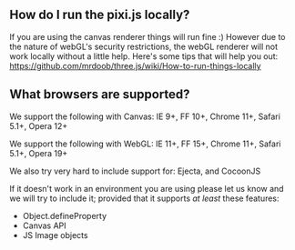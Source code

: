 ## How do I run the pixi.js locally?

If you are using the canvas renderer things will run fine :) However due to the nature of webGL's security restrictions, the webGL renderer will not work locally without a little help. Here's some tips that will help you out: https://github.com/mrdoob/three.js/wiki/How-to-run-things-locally

## What browsers are supported?

We support the following with Canvas:
IE 9+, FF 10+, Chrome 11+, Safari 5.1+, Opera 12+

We support the following with WebGL:
IE 11+, FF 15+, Chrome 11+, Safari 5.1+, Opera 19+

We also try very hard to include support for:
Ejecta, and CocoonJS

If it doesn't work in an environment you are using please let us know and we will try to include it; provided that it supports *at least* these features:

- Object.defineProperty
- Canvas API
- JS Image objects
